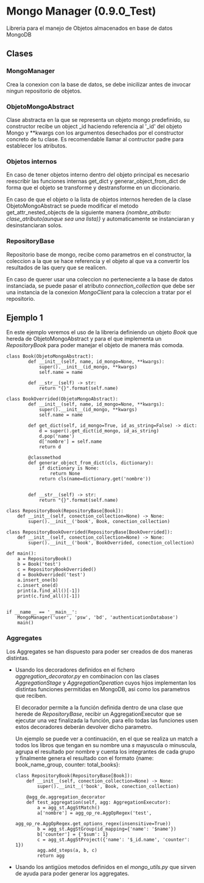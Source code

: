 # Mongo Manager (0.9.0_Test)

Libreria para el manejo de Objetos almacenados en base de datos MongoDB

## Clases

### MongoManager

Crea la conexion con la base de datos, se debe inicilizar antes de 
invocar ningun repositorio de objetos.

### ObjetoMongoAbstract

Clase abstracta en la que se representa un objeto mongo predefinido,
su constructor recibe un object _id haciendo referencia al '_id' del
objeto Mongo y **kwargs con los argumentos desechados por el
constructor concreto de tu clase. Es recomendable llamar al contructor 
padre para establecer los atributos.

### Objetos internos

En caso de tener objetos interno dentro del objeto principal es necesario
reescribir las funciones internas get_dict y generar_object_from_dict de 
forma que el objeto se transforme y destransforme en un diccionario.

En caso de que el objeto o la lista de objetos internos hereden de la clase ObjetoMongoAbstract
se puede modificar el metodo get_attr_nested_objects de la siguiente manera
*{nombre_atributo: clase_atributo(aunque sea una lista)}* y automaticamente se instanciaran y desinstanciaran
solos.

### RepositoryBase

Repositorio base de mongo, recibe como parametros en el constructor,
la coleccion a la que se hace referencia y el objeto al que va a convertir
los resultados de las query que se realicen.

En caso de querer usar una coleccion no perteneciente a la base de datos instanciada,
se puede pasar el atributo *connection_collection* que debe ser una instancia de la conexion 
*MongoClient* para la coleccion a tratar por el repositorio.

## Ejemplo 1

En este ejemplo veremos el uso de la libreria definiendo un objeto <i>Book</i> 
que hereda de ObjetoMongoAbstract y para el que implementa un <i>RepositoryBook</i>
 para poder manejar el objeto de manera más comoda.

    class Book(ObjetoMongoAbstract):
            def __init__(self, name, id_mongo=None, **kwargs):
                super().__init__(id_mongo, **kwargs)
                self.name = name
        
            def __str__(self) -> str:
                return "{}".format(self.name)

    class BookOverrided(ObjetoMongoAbstract):
            def __init__(self, name, id_mongo=None, **kwargs):
                super().__init__(id_mongo, **kwargs)
                self.name = name

            def get_dict(self, id_mongo=True, id_as_string=False) -> dict:
                d = super().get_dict(id_mongo, id_as_string)
                d.pop('name')
                d['nombre'] = self.name
                return d
        
            @classmethod
            def generar_object_from_dict(cls, dictionary):
                if dictionary is None:
                    return None
                return cls(name=dictionary.get('nombre'))


            def __str__(self) -> str:
                return "{}".format(self.name)

    class RepositoryBook(RepositoryBase[Book]):
        def __init__(self, conection_collection=None) -> None:
            super().__init__('book', Book, conection_collection)

    class RepositoryBookOverrided(RepositoryBase[BookOverrided]):
        def __init__(self, conection_collection=None) -> None:
            super().__init__('book', BookOverrided, conection_collection)

    def main():
        a = RepositoryBook()
        b = Book('test')
        c = RepositoryBookOverrided()
        d = BookOverrided('test')
        a.insert_one(b)
        c.insert_one(d)
        print(a.find_all()[-1])
        print(c.find_all()[-1])


    if __name__ == '__main__':
        MongoManager('user', 'psw', 'bd', 'authenticationDatabase')
        main()


### Aggregates

Los Aggregates se han dispuesto para poder ser creados de dos maneras distintas.

 - Usando los decoradores definidos en el fichero _aggregation_decorator.py_ en combinacion
con las clases _AggregationStage_ y _AggregationOperation_ cuyos hijos implementan los distintas 
funciones permitidas en MongoDB, asi como los parametros que reciben.

   El decorador permite a la función definida dentro de una clase que herede de _RepositoryBase_, recibir un
AggregationExecutor que se ejecutar una vez finalizada la función, para ello todas las funciones usen estos decoradores
deberán devolver dicho parametro.

   Un ejemplo se puede ver a continuación, en el que se realiza un match a todos los libros que tengan en su nombre una *s* mayuscula 
o minuscula, agrupa el resultado por nombre y cuenta los integrantes de cada grupo y finalmente genera el resultado con
el formato {name: book_name_group, counter: total_books}:

       class RepositoryBook(RepositoryBase[Book]):
           def __init__(self, conection_collection=None) -> None:
               super().__init__('book', Book, conection_collection)
       
           @agg_de.aggregation_decorator
           def test_aggregation(self, agg: AggregationExecutor):
               a = agg_st.AggStMatch()
               a['nombre'] = agg_op_re.AggOpRegex('test',
                                                  agg_op_re.AggOpRegex.get_options_regex(insensitive=True))
               b = agg_st.AggStGroup(id_mapping={'name': '$name'})
               b['counter'] = {'$sum': 1}
               c = agg_st.AggStProject({'name': '$_id.name', 'counter': 1})
               agg.add_steps(a, b, c)
               return agg

 - Usando los antigüos metodos definidos en el _mongo_utils.py_ que sirven de ayuda para poder generar los aggregates.